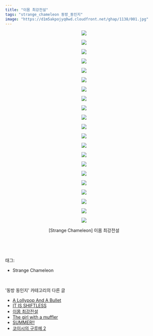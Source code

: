 ```yaml
---
title: "이몸 최강전설"
tags: "strange_chameleon 동방_동인지"
image: "https://d1m5akpojyq0wd.cloudfront.net/ghap/1138/001.jpg"
---
```

<div class="article">
<p style="text-align: center; clear: none; float: none;"><img src="{{ site.imgserver6 }}/ghap/1138/001.jpg"/></p>
<p style="text-align: center; clear: none; float: none;"><img src="{{ site.imgserver6 }}/ghap/1138/002.jpg"/></p>
<p style="text-align: center; clear: none; float: none;"><img src="{{ site.imgserver6 }}/ghap/1138/003.jpg"/></p>
<p style="text-align: center; clear: none; float: none;"><img src="{{ site.imgserver6 }}/ghap/1138/004.jpg"/></p>
<p style="text-align: center; clear: none; float: none;"><img src="{{ site.imgserver6 }}/ghap/1138/005.jpg"/></p>
<p style="text-align: center; clear: none; float: none;"><img src="{{ site.imgserver6 }}/ghap/1138/006.jpg"/></p>
<p style="text-align: center; clear: none; float: none;"><img src="{{ site.imgserver6 }}/ghap/1138/007.jpg"/></p>
<p style="text-align: center; clear: none; float: none;"><img src="{{ site.imgserver6 }}/ghap/1138/008.jpg"/></p>
<p style="text-align: center; clear: none; float: none;"><img src="{{ site.imgserver6 }}/ghap/1138/009.jpg"/></p>
<p style="text-align: center; clear: none; float: none;"><img src="{{ site.imgserver6 }}/ghap/1138/010.jpg"/></p>
<p style="text-align: center; clear: none; float: none;"><img src="{{ site.imgserver6 }}/ghap/1138/011.jpg"/></p>
<p style="text-align: center; clear: none; float: none;"><img src="{{ site.imgserver6 }}/ghap/1138/012.jpg"/></p>
<p style="text-align: center; clear: none; float: none;"><img src="{{ site.imgserver6 }}/ghap/1138/013.jpg"/></p>
<p style="text-align: center; clear: none; float: none;"><img src="{{ site.imgserver6 }}/ghap/1138/014.jpg"/></p>
<p style="text-align: center; clear: none; float: none;"><img src="{{ site.imgserver6 }}/ghap/1138/015.jpg"/></p>
<p style="text-align: center; clear: none; float: none;"><img src="{{ site.imgserver6 }}/ghap/1138/016.jpg"/></p>
<p style="text-align: center; clear: none; float: none;"><img src="{{ site.imgserver6 }}/ghap/1138/017.jpg"/></p>
<p style="text-align: center; clear: none; float: none;"><img src="{{ site.imgserver6 }}/ghap/1138/018.jpg"/></p>
<p style="text-align: center; clear: none; float: none;"><img src="{{ site.imgserver6 }}/ghap/1138/019.jpg"/></p>
<p style="text-align: center; clear: none; float: none;"><img src="{{ site.imgserver6 }}/ghap/1138/020.jpg"/></p>
<p style="text-align: center; clear: none; float: none;"><img src="{{ site.imgserver6 }}/ghap/1138/021.jpg"/></p>
<p style="text-align: center; clear: none; float: none;">[Strange Chameleon] 이몸 최강전설</p>
<p><br/></p>
</div><br/>
<div class="tagTrail">
<p>태그: </p>
<ul>
<li>Strange Chameleon</li>
</ul>
</div><br/>
<div class="another">
<p>'동방 동인지' 카테고리의 다른 글</p>
<ul>
<li><a href="/ghap_1140">A Lollypop And A Bullet</a></li>
<li><a href="/ghap_1139">IT IS SHIFTLESS</a></li>
<li><a href="/ghap_1138">이몸 최강전설</a></li>
<li><a href="/ghap_1137">The girl with a muffler</a></li>
<li><a href="/ghap_1136">SUMMER!!</a></li>
<li><a href="/ghap_1135">코이시의 구루메 2</a></li>
</ul>
</div><br/>
<div class="cb_module cb_fluid">
<div class="cb_wrt cb_profile">
</div><!-- commentList close -->
</div><br/>
